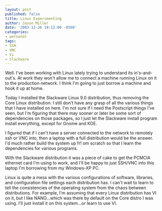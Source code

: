 ```yaml
---
layout: post
published: false
title: Linux Experimenting
author: Jason Miller
date: '2003-12-26 18:12:00 -0500'
categories:
- personal
tags:
- SSH
- VNC
- Vi
- Slackware
---
```


Well. I've been working with Linux lately trying to understand its
in's-and-out's. At work they won't allow me to connect a machine running Linux
on it to the production network. I think I'm going to just borrow a machine and
hook it up at home.

Today I installed the Slackware Linux 9.0 distribution, thus removing the Core
Linux distribution. I still don't have any grasp of all the various things that
I have installed on here. I'm not sure if I need the Postscript things I've
seen, but I'm figuring that there may sooner or later be some sort of
dependencies on those packages, so I just let the Slackware install program
install everything, except for Gnome and KDE.

I figured that if I can't have a server connected to the network to remotely ssh
or VNC into, then a laptop with a full distribution would be the answer. I'd
much rather build the system up fr! om scratch so that I learn the dependencies
for various programs.

With the Slackware distribution it was a piece of cake to get the PCMCIA
ethernet card I'm using to work, and I'll be happy to just SSH/VNC into this
laptop I'm borrowing from my Windows-XP PC.

Linux is quite a mess with the various configurations of software, libraries,
and configuration file settings each distribution has. I can't wait to learn to
tell the consistencies of the operating system from the chaos between
distributions. For example, I'm assuming that every Linux distribution has VI on
it, but I like NANO...which was there by default on the Core distro I was using.
I'll just install it on this system...or learn to use VI.
